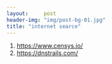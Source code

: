 ```yaml
---
layout:     post
header-img: "img/post-bg-01.jpg"
title: "internet searce"
---
```


1. https://www.censys.io/
2. https://dnstrails.com/
